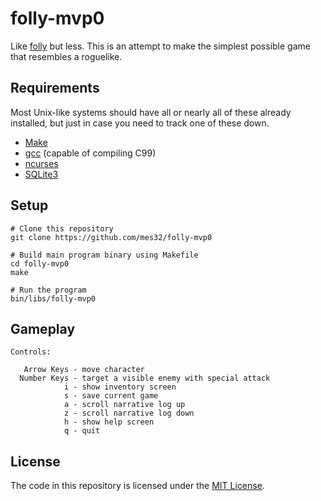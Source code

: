 # folly-mvp0

Like [folly](https://github.com/mes32/folly) but less. This is an attempt to make the simplest possible game that resembles a roguelike.

## Requirements

Most Unix-like systems should have all or nearly all of these already installed, but just in case you need to track one of these down.

- [Make](https://www.gnu.org/software/make/)
- [gcc](https://gcc.gnu.org/) (capable of compiling C99)
- [ncurses](https://github.com/gittup/ncurses)
- [SQLite3](https://sqlite.org/)

## Setup

```
# Clone this repository
git clone https://github.com/mes32/folly-mvp0

# Build main program binary using Makefile
cd folly-mvp0
make

# Run the program
bin/libs/folly-mvp0
```

## Gameplay

```
Controls:

   Arrow Keys - move character
  Number Keys - target a visible enemy with special attack
            i - show inventory screen
            s - save current game
            a - scroll narrative log up
            z - scroll narrative log down
            h - show help screen
            q - quit
```

## License

The code in this repository is licensed under the [MIT License](./LICENSE).